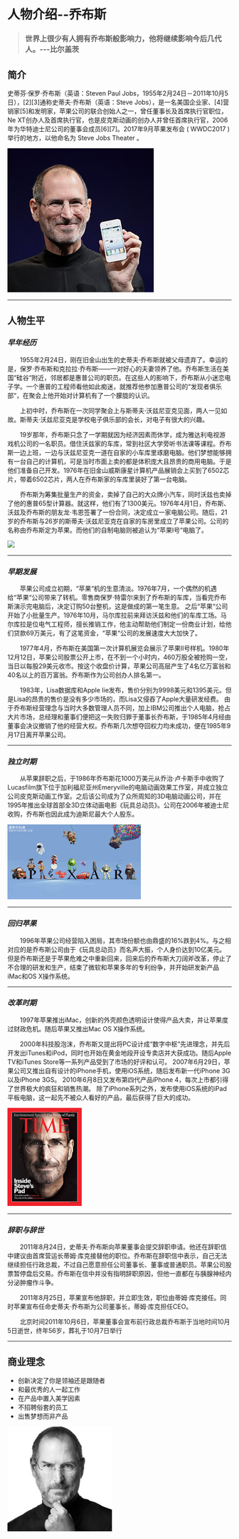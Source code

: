 # 人物介绍--乔布斯

> ### 世界上很少有人拥有乔布斯般影响力，他将继续影响今后几代人。---比尔盖茨

## 简介
史蒂芬·保罗·乔布斯（英语：Steven Paul Jobs，1955年2月24日－2011年10月5日），[2][3]通称史蒂夫·乔布斯（英语：Steve Jobs），是一名美国企业家、[4]营销家[5]和发明家，苹果公司的联合创始人之一，曾任董事长及首席执行官职位，Ne
XT创办人及首席执行官，也是皮克斯动画的创办人并曾任首席执行官，2006年为华特迪士尼公司的董事会成员[6][7]。2017年9月苹果发布会 ( WWDC2017 ) 举行的地方，以他命名为 Steve Jobs Theater 。

![](images/23.jpg)

---

## 人物生平
### *早年经历*
&emsp;&emsp;1955年2月24日，刚在旧金山出生的史蒂夫·乔布斯就被父母遗弃了。幸运的是，保罗·乔布斯和克拉拉·乔布斯——一对好心的夫妻领养了他。乔布斯生活在美国“硅谷“附近，邻居都是惠普公司的职员。在这些人的影响下，乔布斯从小迷恋电子学。一个惠普的工程师看他如此痴迷，就推荐他参加惠普公司的“发现者俱乐部“，在聚会上他开始对计算机有了一个朦胧的认识。 

&emsp;&emsp;上初中时，乔布斯在一次同学聚会上与斯蒂夫·沃兹尼亚克见面，两人一见如故。斯蒂夫·沃兹尼亚克是学校电子俱乐部的会长，对电子有很大的兴趣。

&emsp;&emsp;19岁那年，乔布斯只念了一学期就因为经济因素而休学，成为雅达利电视游戏机公司的一名职员。借住沃兹家的车库，常到社区大学旁听书法课等课程。乔布斯一边上班，一边与沃兹尼亚克一道在自家的小车库里琢磨电脑。他们梦想能够拥有一台自己的计算机，可是当时市面上卖的都是体积庞大且昂贵的商用电脑。于是他们准备自己开发。1976年在旧金山威斯康星计算机产品展销会上买到了6502芯片，带着6502芯片，两人在乔布斯家的车库里装好了第一台电脑。

&emsp;&emsp;乔布斯为筹集批量生产的资金，卖掉了自己的大众牌小汽车，同时沃兹也卖掉了他的惠普65型计算器。就这样，他们有了1300美元。1976年4月1日，乔布斯、沃兹及乔布斯的朋友龙·韦恩签署了一份合同，决定成立一家电脑公司。随后，21岁的乔布斯与26岁的斯蒂夫·沃兹尼亚克在自家的车房里成立了苹果公司。公司的名称由乔布斯定为苹果。而他们的自制电脑则被追认为“苹果Ⅰ号“电脑了。

![](https://gss1.bdstatic.com/-vo3dSag_xI4khGkpoWK1HF6hhy/baike/s%3D220/sign=c8f0770a02087bf479ec50ebc2d2575e/d62a6059252dd42afd5149ea033b5bb5c9eab813.jpg)

---

### *早期发展*
&emsp;&emsp;苹果公司成立初期，“苹果“机的生意清淡。1976年7月，一个偶然的机遇给“苹果“公司带来了转机。零售商保罗·特雷尔来到了乔布斯的车库，当看完乔布斯演示完电脑后，决定订购50台整机，这是做成的第一笔生意。
之后“苹果“公司开始了小批量生产。1976年10月，马尔库拉前来拜访沃兹和他们的车库工场。马尔库拉是位电气工程师，擅长推销工作，他主动帮助他们制定一份商业计划，给他们贷款69万美元，有了这笔资金，“苹果“公司的发展速度大大加快了。

&emsp;&emsp;1977年4月，乔布斯在美国第一次计算机展览会展示了苹果Ⅱ号样机。1980年12月12日，苹果公司股票公开上市，在不到一个小时内，460万股全被抢购一空，当日以每股29美元收市。按这个收盘价计算，苹果公司高层产生了4名亿万富翁和40名以上的百万富翁。乔布斯作为公司创办人排名第一。

&emsp;&emsp;1983年，Lisa数据库和Apple Iie发布，售价分别为9998美元和1395美元。但是Lisa的昂贵的售价是没有多少市场的，而Lisa又侵吞了Apple大量研发经费。
由于乔布斯经营理念与当时大多数管理人员不同，加上IBM公司推出个人电脑，抢占大片市场，总经理和董事们便把这一失败归罪于董事长乔布斯，于1985年4月经由董事会决议撤销了他的经营大权。乔布斯几次想夺回权力均未成功，便在1985年9月17日离开苹果公司。

---

### *独立时期*
&emsp;&emsp;从苹果辞职之后，于1986年乔布斯花1000万美元从乔治·卢卡斯手中收购了Lucasfilm旗下位于加利福尼亚州Emeryville的电脑动画效果工作室，并成立独立公司皮克斯动画工作室。之后该公司成为了众所周知的3D电脑动画公司，并在1995年推出全球首部全3D立体动画电影《玩具总动员》。公司在2006年被迪士尼收购，乔布斯也因此成为迪斯尼最大个人股东。

![](images/20.jpg)

---

### *回归苹果*
&emsp;&emsp;1996年苹果公司经营陷入困局，其市场份额也由鼎盛的16%跌到4%。与之相对应的是乔布斯公司由于《玩具总动员》而名声大振，个人身价达到10亿美元。但是乔布斯还是于苹果危难之中重新回来，回来后的乔布斯大刀阔斧改革，停止了不合理的研发和生产，结束了微软和苹果多年的专利纷争，并开始研发新产品iMac和OS X操作系统。

---

### *改革时期*
&emsp;&emsp;1997年苹果推出iMac，创新的外壳颜色透明设计使得产品大卖，并让苹果度过财政危机。随后苹果又推出Mac OS X操作系统。

&emsp;&emsp;2000年科技股泡沫，乔布斯又提出将PC设计成“数字中枢“先进理念，并先后开发出iTunes和iPod，同时也开始在黄金地段开设专卖店并大获成功。随后Apple TV和iTunes Store等一系列产品受到了市场的好评和认可。
2007年6月29日，苹果公司又推出自有设计的iPhone手机，使用iOS系统，随后发布新一代iPhone 3G以及iPhone 3GS。
2010年6月8日又发布第四代产品iPhone 4，每次上市都引得了世界极大的疯狂和销售热潮。
除了iPhone系列之外，发布使用iOS系统的iPad平板电脑，这一起先不被众人看好的产品，最后获得了巨大的成功。

![](images/21.jpg)

---

### *辞职与辞世*
&emsp;&emsp;2011年8月24日，史蒂夫·乔布斯向苹果董事会提交辞职申请。他还在辞职信中建议由首席营运长蒂姆·库克接替他的职位。乔布斯在辞职信中表示，自己无法继续担任行政总裁，不过自己愿意担任公司董事长、董事或普通职员。苹果公司股票暂停盘后交易。乔布斯在信中并没有指明辞职原因，但他一直都在与胰腺神经内分泌肿瘤作斗争。

&emsp;&emsp;2011年8月25日，苹果宣布他辞职，并立即生效，职位由蒂姆·库克接任。同时苹果宣布任命史蒂夫·乔布斯为公司董事长，蒂姆·库克担任CEO。

&emsp;&emsp;北京时间2011年10月6日，苹果董事会宣布前行政总裁乔布斯于当地时间10月5日逝世，终年56岁，葬礼于10月7日举行

---

## 商业理念
- 创新决定了你是领袖还是跟随者
- 和最优秀的人一起工作
- 在产品中置入美学因素
- 不招聘俗套的员工
- 出售梦想而非产品

![](images/22.jpg)

